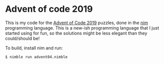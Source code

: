 # Advent of code 2019

This is my code for the [Advent of Code 2019][advent] puzzles, done in the [nim][]
programming language. This is a new-ish programming language that I just started using
for fun, so the solutions might be less elegant than they could/should be!

To build, install nim and run:

```
$ nimble run advent04.nimble
```

[advent]: https://adventofcode.com/2019
[nim]: https://nim-lang.org

